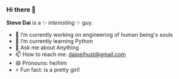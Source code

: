 ### Hi there 👋


**Steve Dai** is a ✨ _interesting_ ✨ guy.

- 🔭 I’m currently working on engineering of human being's souls
- 🌱 I’m currently learning Python
- 💬 Ask me about Anything
- 📫 How to reach me: daipeihust@gmail.com
- 😄 Pronouns: he/him
- ⚡ Fun fact:  is a pretty girl!


